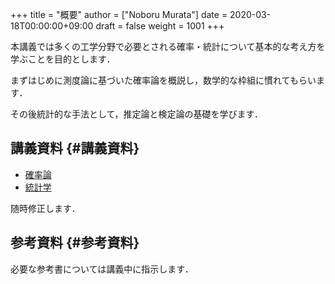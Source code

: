 +++
title = "概要"
author = ["Noboru Murata"]
date = 2020-03-18T00:00:00+09:00
draft = false
weight = 1001
+++

本講義では多くの工学分野で必要とされる確率・統計について基本的な考え方を学ぶことを目的とします．

まずはじめに測度論に基づいた確率論を概説し，数学的な枠組に慣れてもらいます．

その後統計的な手法として，推定論と検定論の基礎を学びます．


## 講義資料 {#講義資料}

-   [確率論](https://noboru-murata.github.io/probability-statistics/pdfs/probability.pdf)
-   [統計学](https://noboru-murata.github.io/probability-statistics/pdfs/statistics.pdf)

随時修正します．


## 参考資料 {#参考資料}

必要な参考書については講義中に指示します．